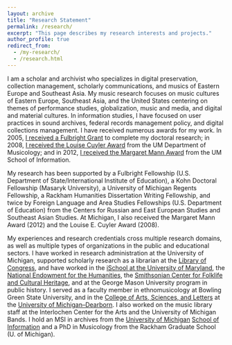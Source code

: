 ```yaml
---
layout: archive
title: "Research Statement"
permalink: /research/
excerpt: "This page describes my research interests and projects."
author_profile: true
redirect_from:
  - /my-research/
  - /research.html
---
```



I am a scholar and archivist who specializes in digital preservation, collection management, scholarly communications, and musics of Eastern Europe and Southeast Asia. My music research focuses on music cultures of Eastern Europe, Southeast Asia, and the United States centering on themes of performance studies, globalization, music and media, and digital and material cultures. In information studies, I have focused on user practices in sound archives, federal records management policy, and digital collections management. I have received numerous awards for my work. In 2005, <a href="http://www.ns.umich.edu/index.html?Releases/2005/Nov05/r111405c">I received a <span itemprop="award">Fulbright Grant<meta itemprop="dc:date" content="2005"/></span></a> to complete my doctoral research; in 2008, <a href="http://www.music.umich.edu/departments/musicology/CuylerPrizePastRecipients.htm">I received the <span itemprop="award"><meta itemprop="dc:date" content="2008">Louise Cuyler Award</span></a> from the UM Department of Musicology; and in 2012, <a href="https://www.si.umich.edu/newsandevents/margaret-mann-award-recipients-1941-present" alt="http://www.si.umich.edu/newsandevents/press/umsi-2012-graduation-marks-75th-anniversary-margaret-mann-award">I received the <span itemprop="award"><meta itemprop="dc:date" content="2012">Margaret Mann Award</span></a> from the UM School of Information.

My research has been supported by a <span itemprop="award">Fulbright Fellowship (U.S. Department of State/International Institute of Education)</span>, a <span itemprop="award">Kohn Doctoral Fellowship (Masaryk University)</span>, a University of Michigan <span itemprop="award">Regents Fellowship<meta itemprop="dc:date" content="2002-2005"/></span>, a <span itemprop="award">Rackham Humanities Dissertation Writing Fellowship<meta itemprop="dc:date" content="2006"/></span>, and twice by <span itemprop="award">Foreign Language and Area Studies Fellowships (U.S. Department of Education)</span> from the Centers for Russian and East European Studies and Southeast Asian Studies. At Michigan, I also received the <span itemprop="award">Margaret Mann Award (<span itemprop="dc:date">2012</span>)</span> and the <span itemprop="award">Louise E. Cuyler Award (<span itemprop="dc:date">2008</span>)</span>. 

My experiences and research credentials cross multiple research domains, as well as multiple types of organizations in the public and educational sectors. I have worked in research administration at the University of Michigan, supported scholarly research as a librarian at the <a href="http://www.loc.gov/">Library of Congress</a>, and have worked in the <a href="http://ischool.umd.edu/">iSchool at the University of Maryland</a>, the <a href="http://www.neh.gov/">National Endowment for the Humanities</a>, the <a href="http://folklife.si.edu/">Smithsonian Center for Folklife and Cultural Heritage</a>, and at the George Mason University program in public history. I served as a faculty member in ethnomusicology at Bowling Green State University, and in the <a href="http://www.casl.umd.umich.edu/">College of Arts, Sciences, and Letters</a> at the <a href="http://www.umd.umich.edu/">University of Michigan&ndash;Dearborn</a>. I also worked on the music library staff at the <span itemprop="affiliation">Interlochen Center for the Arts</span> and the University of Michigan Bands. I hold an MSI in archives from the <a href="http://www.umich.edu/">University of Michigan</a> <a href="http://si.umich.edu/">School of Information</a> and a PhD in Musicology from the Rackham Graduate School (U. of Michigan). 